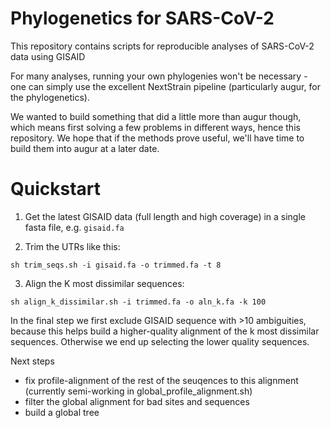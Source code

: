 # Phylogenetics for SARS-CoV-2

This repository contains scripts for reproducible analyses of SARS-CoV-2 data using GISAID

For many analyses, running your own phylogenies won't be necessary - one can simply use the excellent NextStrain pipeline (particularly augur, for the phylogenetics).

We wanted to build something that did a little more than augur though, which means first solving a few problems in different ways, hence this repository. We hope that if the methods prove useful, we'll have time to build them into augur at a later date.


# Quickstart

1. Get the latest GISAID data (full length and high coverage) in a single fasta file, e.g. `gisaid.fa`

2. Trim the UTRs like this:

`sh trim_seqs.sh -i gisaid.fa -o trimmed.fa -t 8`

3. Align the K most dissimilar sequences:

`sh align_k_dissimilar.sh -i trimmed.fa -o aln_k.fa -k 100`

In the final step we first exclude GISAID sequence with >10 ambiguities, because this helps build a higher-quality alignment of the k most dissimilar sequences. Otherwise we end up selecting the lower quality sequences.


Next steps

* fix profile-alignment of the rest of the seuqences to this alignment (currently semi-working in global_profile_alignment.sh)
* filter the global alignment for bad sites and sequences
* build a global tree